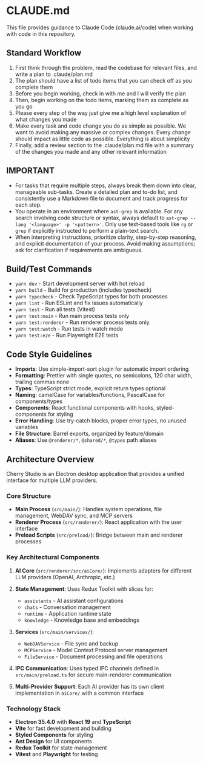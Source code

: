 # CLAUDE.md

This file provides guidance to Claude Code (claude.ai/code) when working with code in this repository.

## Standard Workflow

1. First think through the problem, read the codebase for relevant files, and write a plan to .claude/plan.md
2. The plan should have a list of todo items that you can check off as you complete them
3. Before you begin working, check in with me and I will verify the plan
4. Then, begin working on the todo items, marking them as complete as you go
5. Please every step of the way just give me a high level explanation of what changes you made
6. Make every task and code change you do as simple as possible. We want to avoid making any massive or complex changes. Every change should impact as little code as possible. Everything is about simplicity
7. Finally, add a review section to the .claude/plan.md file with a summary of the changes you made and any other relevant information

## IMPORTANT

- For tasks that require multiple steps, always break them down into clear, manageable sub-tasks. Create a detailed plan and to-do list, and consistently use a Markdown file to document and track progress for each step.
- You operate in an environment where `ast-grep` is available. For any search involving code structure or syntax, always default to `ast-grep --lang '<language>' -p '<pattern>'`. Only use text-based tools like `rg` or `grep` if explicitly instructed to perform a plain-text search.
- When interpreting instructions, prioritize clarity, step-by-step reasoning, and explicit documentation of your process. Avoid making assumptions; ask for clarification if requirements are ambiguous.

## Build/Test Commands

- `yarn dev` - Start development server with hot reload
- `yarn build` - Build for production (includes typecheck)
- `yarn typecheck` - Check TypeScript types for both processes
- `yarn lint` - Run ESLint and fix issues automatically
- `yarn test` - Run all tests (Vitest)
- `yarn test:main` - Run main process tests only
- `yarn test:renderer` - Run renderer process tests only
- `yarn test:watch` - Run tests in watch mode
- `yarn test:e2e` - Run Playwright E2E tests

## Code Style Guidelines

- **Imports**: Use simple-import-sort plugin for automatic import ordering
- **Formatting**: Prettier with single quotes, no semicolons, 120 char width, trailing commas none
- **Types**: TypeScript strict mode, explicit return types optional
- **Naming**: camelCase for variables/functions, PascalCase for components/types
- **Components**: React functional components with hooks, styled-components for styling
- **Error Handling**: Use try-catch blocks, proper error types, no unused variables
- **File Structure**: Barrel exports, organized by feature/domain
- **Aliases**: Use `@renderer/*`, `@shared/*`, `@types` path aliases

## Architecture Overview

Cherry Studio is an Electron desktop application that provides a unified interface for multiple LLM providers.

### Core Structure

- **Main Process** (`src/main/`): Handles system operations, file management, WebDAV sync, and MCP servers
- **Renderer Process** (`src/renderer/`): React application with the user interface
- **Preload Scripts** (`src/preload/`): Bridge between main and renderer processes

### Key Architectural Components

1. **AI Core** (`src/renderer/src/aiCore/`): Implements adapters for different LLM providers (OpenAI, Anthropic, etc.)

2. **State Management**: Uses Redux Toolkit with slices for:

   - `assistants` - AI assistant configurations
   - `chats` - Conversation management
   - `runtime` - Application runtime state
   - `knowledge` - Knowledge base and embeddings

3. **Services** (`src/main/services/`):

   - `WebDAVService` - File sync and backup
   - `MCPService` - Model Context Protocol server management
   - `FileService` - Document processing and file operations

4. **IPC Communication**: Uses typed IPC channels defined in `src/main/preload.ts` for secure main-renderer communication

5. **Multi-Provider Support**: Each AI provider has its own client implementation in `aiCore/` with a common interface

### Technology Stack

- **Electron 35.4.0** with **React 19** and **TypeScript**
- **Vite** for fast development and building
- **Styled Components** for styling
- **Ant Design** for UI components
- **Redux Toolkit** for state management
- **Vitest** and **Playwright** for testing
